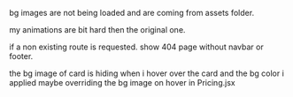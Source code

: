 <!-- check it later -->
bg images are not being loaded and are coming from assets folder.


<!-- other important issues -->
my animations are bit hard then the original one.

if a non existing route is requested. show 404 page without navbar or footer.

the bg image of card is hiding when i hover over the card and the bg color i applied maybe overriding the bg image on hover in Pricing.jsx